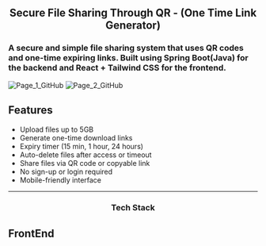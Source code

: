 <h2 align="center">Secure File Sharing Through QR - (One Time Link Generator)</h2>
<h3>A secure and simple file sharing system that uses QR codes and one-time expiring links. Built using Spring Boot(Java) for the backend and React + Tailwind CSS for the frontend.</h3>

![Page_1_GitHub](https://github.com/user-attachments/assets/e11c1064-852d-4c23-ac41-593c0282dcc7)
![Page_2_GitHub](https://github.com/user-attachments/assets/30930398-abef-4e36-ba14-36ae4c5d4f2f)

## Features

- Upload files up to 5GB
- Generate one-time download links
- Expiry timer (15 min, 1 hour, 24 hours)
- Auto-delete files after access or timeout
- Share files via QR code or copyable link
- No sign-up or login required
- Mobile-friendly interface

---
<h3 align="center">Tech Stack</h3>

## FrontEnd

